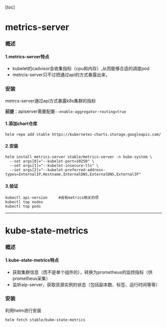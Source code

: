 [toc]
# metrics-server
### 概述
#### 1.metrics-server特点
* kubelet的cadvisor会收集指标（cpu和内存）,从而能够合适的调度pod
* metrcis-server只不过把通过api的方式暴露出来，
### 安装
metrcs-server通过api方式暴露k8s集群的指标

**前提**：apiserver需要配置`--enable-aggregator-routing=true`

#### 1.添加chart仓库
```shell
helm repo add stable https://kubernetes-charts.storage.googleapis.com/
```

#### 2.安装
```shell
helm install metrics-server stable/metrics-server -n kube-system \
  --set args[0]="--kubelet-port=10250" \
  --set args[1]="--kubelet-insecure-tls" \
  --set args[2]="--kubelet-preferred-address-types=InternalIP,Hostname,InternalDNS,ExternalDNS,ExternalIP"
```

#### 3.验证
```shell
kubectl api-version     #会有metrics相关的项
kubectl top nodes
kubectl top pods
```

***

# kube-state-metrics

### 概述
#### 1.kube-state-metrics特点
* 获取集群信息（而不是单个组件的），转换为prometheus的监控指标（供prometheus采集）
* 监听aip-server，获取资源实例的状态（包括副本数、标签、运行时间等等）
### 安装
利用helm进行安装
```shell
helm fetch stable/kube-state-metrics
```

